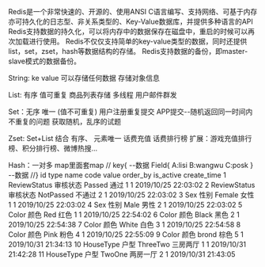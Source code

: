Redis是一个非常快速的、开源的、使用ANSI C语言编写、支持网络、可基于内存亦可持久化的日志型、非关系类型的、Key-Value数据库，并提供多种语言的API
Redis支持数据的持久化，可以将内存中的数据保存在磁盘中，重启的时候可以再次加载进行使用。
Redis不仅仅支持简单的key-value类型的数据，同时还提供list，set，zset，hash等数据结构的存储。
Redis支持数据的备份，即master-slave模式的数据备份。


String: ke value 可以存储任何数据
      存储对象信息
      
List: 有序 值可重复
      商品列表存储
      多线程 用户邮件群发
      
Set：无序 唯一 (值不可重复)
      用户注册重复提交
      APP提交--随机返回同一时间内不重复的问题
      获取随机，乱序的试题
      
Zset: Set+List 结合   有序、 元素唯一
      话费充值
      话费排行榜
      扩展：游戏充值排行榜、积分排行榜、微博热搜...
 
Hash：一对多 map里面套map
     // key{
          --数据
            Field{
                    A:lisi
                    B:wangwu 
                    C:posk
            }
          --数据
      //}
     id	type	        name	code	   value order_by	is_active	    create_time
     1	ReviewStatus	审核状态	Passed	    通过	1	            1	    2019/10/25 22:03:02
     2	ReviewStatus	审核状态	NotPassed	不通过	2	            1	    2019/10/25 22:03:02
     3	Sex	            性别	Female	    女性	1	            1	    2019/10/25 22:03:02
     4	Sex	            性别	Male	    男性	2	            1	    2019/10/25 22:03:02
     5	Color	        颜色	Red	        红色	1	            1	    2019/10/25 22:54:02
     6	Color	        颜色	Black	    黑色	2	            1	    2019/10/25 22:54:38
     7	Color	        颜色	White	    白色	3	            1	    2019/10/25 22:54:58
     8	Color	        颜色	Pink	    粉色	4	            1	    2019/10/25 22:55:09
     9	Color	        颜色	brond	    棕色	5	            1	    2019/10/31 21:34:13
     10	HouseType	    户型	ThreeTwo	三房两厅	1	            1	    2019/10/31 21:42:28
     11	HouseType	    户型	TwoOne	    两房一厅	2	            1	    2019/10/31 21:43:05

      
     
